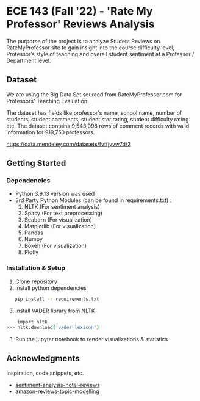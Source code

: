 # ECE 143 (Fall '22)  - 'Rate My Professor' Reviews Analysis

The purporse of the project is to analyze Student Reviews on RateMyProfessor site to gain insight into the course difficulty level, Professor’s style of teaching and overall student sentiment at a Professor / Department level.

## Dataset

We are using the Big Data Set sourced from RateMyProfessor.com for Professors' Teaching Evaluation.

The dataset has fields like professor's name, school name, number of students, student comments, student star rating, student difficulty rating etc. The dataset contains 9,543,998 rows of comment records with valid information for 919,750 professors.

https://data.mendeley.com/datasets/fvtfjyvw7d/2


## Getting Started

### Dependencies

* Python 3.9.13 version was used
* 3rd Party Python Modules (can be found in requirements.txt) :
    1. NLTK (For sentiment analysis)
    2. Spacy (For text preprocessing)
    2. Seaborn (For visualization)
    3. Matplotlib (For visualization)
    4. Pandas
    5. Numpy
    6. Bokeh (For visualization)
    7. Plotly

### Installation & Setup

1. Clone repository
2. Install python dependencies
```sh
   pip install -r requirements.txt
```

3. Install VADER library from NLTK
```sh
    import nltk
>>> nltk.download('vader_lexicon')
```
3. Run the jupyter notebook to render visualizations & statistics


## Acknowledgments

Inspiration, code snippets, etc.
* [sentiment-analysis-hotel-reviews](https://www.kaggle.com/code/jonathanoheix/sentiment-analysis-with-hotel-reviews)
* [amazon-reviews-topic-modelling](https://www.kaggle.com/code/yasserh/amazon-product-reviews-topic-modelling)
